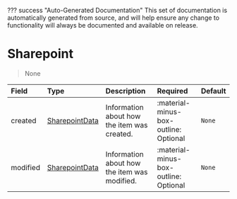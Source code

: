 ??? success "Auto-Generated Documentation"
    This set of documentation is automatically generated from source, and will help ensure any change to functionality will always be documented and available on release.

# Sharepoint

> None

| Field | Type | Description | Required | Default |
| :--- | :--- | :--- | :--- | :--- |
| created | [SharepointData](/howler/odm/class/sharepointdata) | Information about how the item was created. | :material-minus-box-outline: Optional | `None` |
| modified | [SharepointData](/howler/odm/class/sharepointdata) | Information about how the item was modified. | :material-minus-box-outline: Optional | `None` |